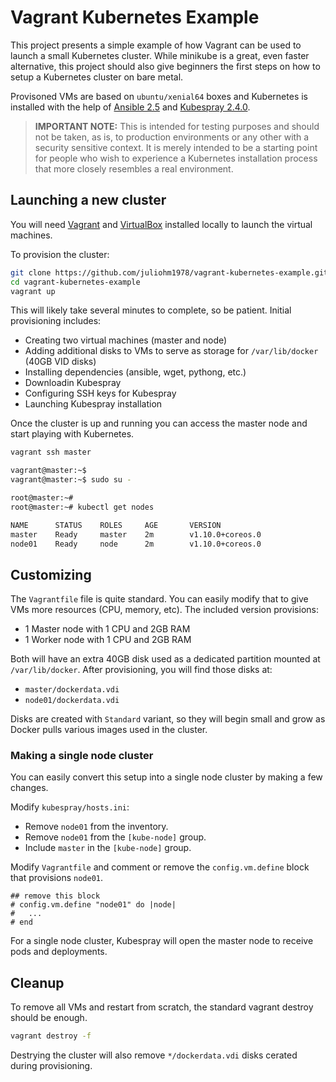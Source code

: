 # Vagrant Kubernetes Example

This project presents a simple example of how Vagrant can be used to launch a small Kubernetes cluster. While minikube is a great, even faster alternative, this project should also give beginners the first steps on how to setup a Kubernetes cluster on bare metal.

Provisoned VMs are based on `ubuntu/xenial64` boxes and Kubernetes is installed with the help of [Ansible 2.5](https://www.ansible.com/) and [Kubespray 2.4.0](https://github.com/kubernetes-incubator/kubespray).

> **IMPORTANT NOTE:** This is intended for testing purposes and should not be taken, as is, to production environments or any other with a security sensitive context. It is merely intended to be a starting point for people who wish to experience a Kubernetes installation process that more closely resembles a real environment.

## Launching a new cluster

You will need [Vagrant](https://www.vagrantup.com/docs/installation/) and [VirtualBox](https://www.virtualbox.org/wiki/Downloads) installed locally to launch the virtual machines.

To provision the cluster:

```bash
git clone https://github.com/juliohm1978/vagrant-kubernetes-example.git
cd vagrant-kubernetes-example
vagrant up
```

This will likely take several minutes to complete, so be patient. Initial provisioning includes:

* Creating two virtual machines (master and node)
* Adding additional disks to VMs to serve as storage for `/var/lib/docker` (40GB VID disks)
* Installing dependencies (ansible, wget, pythong, etc.)
* Downloadin Kubespray
* Configuring SSH keys for Kubespray
* Launching Kubespray installation

Once the cluster is up and running you can access the master node and start playing with Kubernetes.

```bash
vagrant ssh master

vagrant@master:~$
vagrant@master:~$ sudo su -

root@master:~#
root@master:~# kubectl get nodes

NAME      STATUS    ROLES     AGE       VERSION
master    Ready     master    2m        v1.10.0+coreos.0
node01    Ready     node      2m        v1.10.0+coreos.0
```

## Customizing

The `Vagrantfile` file is quite standard. You can easily modify that to give VMs more resources (CPU, memory, etc). The included version provisions:

* 1 Master node with 1 CPU and 2GB RAM
* 1 Worker node with 1 CPU and 2GB RAM

Both will have an extra 40GB disk used as a dedicated partition mounted at `/var/lib/docker`. After provisioning, you will find those disks at:

* `master/dockerdata.vdi`
* `node01/dockerdata.vdi`

Disks are created with `Standard` variant, so they will begin small and grow as Docker pulls various images used in the cluster.

### Making a single node cluster

You can easily convert this setup into a single node cluster by making a few changes.

Modify `kubespray/hosts.ini`:

* Remove `node01` from the inventory.
* Remove `node01` from the `[kube-node]` group.
* Include `master` in the `[kube-node]` group.

Modify `Vagrantfile` and comment or remove the `config.vm.define` block that provisions `node01`.

```Vagrantfile
## remove this block
# config.vm.define "node01" do |node|
#   ...
# end
```

For a single node cluster, Kubespray will open the master node to receive pods and deployments.

## Cleanup

To remove all VMs and restart from scratch, the standard vagrant destroy should be enough.

```bash
vagrant destroy -f
```

Destrying the cluster will also remove `*/dockerdata.vdi` disks cerated during provisioning.
